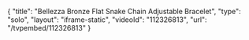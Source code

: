 {
    "title": "Bellezza Bronze Flat Snake Chain Adjustable Bracelet",
    "type": "solo",
    "layout": "iframe-static",
    "videoId": "112326813",
    "url": "\/tvpembed\/112326813"
}